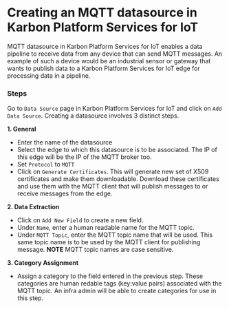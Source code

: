 # Creating an MQTT datasource in Karbon Platform Services for IoT
MQTT datasource in Karbon Platform Services for IoT enables a data pipeline to receive data from any
device that can send MQTT messages. An example of such a device would be an
industrial sensor or gateway that wants to publish data to a Karbon Platform Services for IoT edge for
processing data in a pipeline.

### Steps
Go to `Data Source` page in Karbon Platform Services for IoT and click on `Add Data Source`. Creating a datasource
involves 3 distinct steps.  

**1. General**
* Enter the name of the datasource
* Select the edge to which this datasource is to be associated. The IP of this edge will be the IP of the MQTT broker too.
* Set `Protocol` to `MQTT`
* Click on `Generate Certificates`. This will generate new set of X509 certificates and make them downloadable. Download these certificates and use them with the MQTT client that will publish messages to or receive messages from the edge.  

**2. Data Extraction**
* Click on `Add New Field` to create a new field.
* Under `Name`, enter a human readable name for the MQTT topic.
* Under `MQTT Topic`, enter the MQTT topic name that will be used. This same topic name is to be used by the MQTT client for publishing message. **NOTE** MQTT topic names are case sensitive.

**3. Category Assignment**
* Assign a category to the field entered in the previous step. These categories are human redable tags (key:value pairs) associated with the MQTT topic. An infra admin will be able to create categories for use in this step.